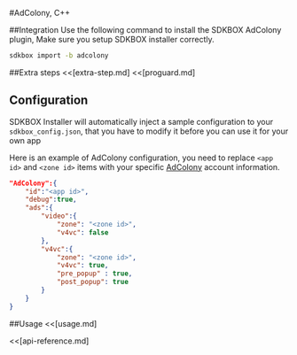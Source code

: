 <!--
Include Base: /Users/niteluo/Projects/store/doc/en/src/adcolony/v3-cpp
-->

#AdColony, C++

##Integration
Use the following command to install the SDKBOX AdColony plugin, Make sure you setup SDKBOX installer correctly.
```bash
sdkbox import -b adcolony
```

##Extra steps
<<[extra-step.md]
<<[proguard.md]

## Configuration
SDKBOX Installer will automatically inject a sample configuration to your `sdkbox_config.json`, that you have to modify it before you can use it for your own app

Here is an example of AdColony configuration, you need to replace `<app id>` and `<zone id>` items with your specific [AdColony](https://clients.adcolony.com/login) account information.
```json
"AdColony":{
    "id":"<app id>",
    "debug":true,
    "ads":{
        "video":{
            "zone": "<zone id>",
            "v4vc": false
        },
        "v4vc":{
            "zone": "<zone id>",
            "v4vc": true,
            "pre_popup" : true,
            "post_popup": true
        }
    }
}
```

##Usage
<<[usage.md]

<<[api-reference.md]
